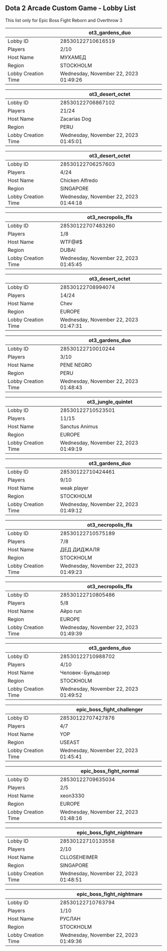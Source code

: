 ## Dota 2 Arcade Custom Game - Lobby List

This list only for Epic Boss Fight Reborn and Overthrow 3

|  | ot3_gardens_duo |
| ------ | ------ |
| Lobby ID | 28530122710616519 |
| Players | 2/10 |
| Host Name | МУХАМЕД |
| Region | STOCKHOLM |
| Lobby Creation Time | Wednesday, November 22, 2023 01:49:26 |


|  | ot3_desert_octet |
| ------ | ------ |
| Lobby ID | 28530122706867102 |
| Players | 21/24 |
| Host Name | Zacarias Dog |
| Region | PERU |
| Lobby Creation Time | Wednesday, November 22, 2023 01:45:01 |


|  | ot3_desert_octet |
| ------ | ------ |
| Lobby ID | 28530122706257603 |
| Players | 4/24 |
| Host Name | Chicken Alfredo |
| Region | SINGAPORE |
| Lobby Creation Time | Wednesday, November 22, 2023 01:44:18 |


|  | ot3_necropolis_ffa |
| ------ | ------ |
| Lobby ID | 28530122707483260 |
| Players | 1/8 |
| Host Name | WTF@#$ |
| Region | DUBAI |
| Lobby Creation Time | Wednesday, November 22, 2023 01:45:45 |


|  | ot3_desert_octet |
| ------ | ------ |
| Lobby ID | 28530122708994074 |
| Players | 14/24 |
| Host Name | Chev |
| Region | EUROPE |
| Lobby Creation Time | Wednesday, November 22, 2023 01:47:31 |


|  | ot3_gardens_duo |
| ------ | ------ |
| Lobby ID | 28530122710010244 |
| Players | 3/10 |
| Host Name | PENE  NEGRO |
| Region | PERU |
| Lobby Creation Time | Wednesday, November 22, 2023 01:48:43 |


|  | ot3_jungle_quintet |
| ------ | ------ |
| Lobby ID | 28530122710523501 |
| Players | 11/15 |
| Host Name | Sanctus Animus |
| Region | EUROPE |
| Lobby Creation Time | Wednesday, November 22, 2023 01:49:19 |


|  | ot3_gardens_duo |
| ------ | ------ |
| Lobby ID | 28530122710424461 |
| Players | 9/10 |
| Host Name | weak player |
| Region | STOCKHOLM |
| Lobby Creation Time | Wednesday, November 22, 2023 01:49:12 |


|  | ot3_necropolis_ffa |
| ------ | ------ |
| Lobby ID | 28530122710575189 |
| Players | 7/8 |
| Host Name | ДЕД ДИДЖАЛЯ |
| Region | STOCKHOLM |
| Lobby Creation Time | Wednesday, November 22, 2023 01:49:23 |


|  | ot3_necropolis_ffa |
| ------ | ------ |
| Lobby ID | 28530122710805486 |
| Players | 5/8 |
| Host Name | Айро run |
| Region | EUROPE |
| Lobby Creation Time | Wednesday, November 22, 2023 01:49:39 |


|  | ot3_gardens_duo |
| ------ | ------ |
| Lobby ID | 28530122710988702 |
| Players | 4/10 |
| Host Name | Чeлoвeк-Бульдoзeр |
| Region | STOCKHOLM |
| Lobby Creation Time | Wednesday, November 22, 2023 01:49:52 |


|  | epic_boss_fight_challenger |
| ------ | ------ |
| Lobby ID | 28530122707427876 |
| Players | 4/7 |
| Host Name | YOP |
| Region | USEAST |
| Lobby Creation Time | Wednesday, November 22, 2023 01:45:41 |


|  | epic_boss_fight_normal |
| ------ | ------ |
| Lobby ID | 28530122709635034 |
| Players | 2/5 |
| Host Name | xeon3330 |
| Region | EUROPE |
| Lobby Creation Time | Wednesday, November 22, 2023 01:48:16 |


|  | epic_boss_fight_nightmare |
| ------ | ------ |
| Lobby ID | 28530122710133558 |
| Players | 2/10 |
| Host Name | CLLOSEHEIMER |
| Region | SINGAPORE |
| Lobby Creation Time | Wednesday, November 22, 2023 01:48:51 |


|  | epic_boss_fight_nightmare |
| ------ | ------ |
| Lobby ID | 28530122710763794 |
| Players | 1/10 |
| Host Name | РУСЛАН |
| Region | STOCKHOLM |
| Lobby Creation Time | Wednesday, November 22, 2023 01:49:36 |


